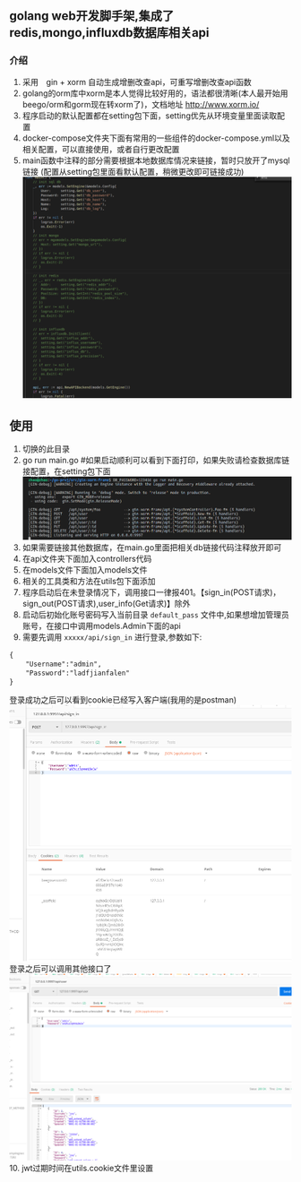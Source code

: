 ## golang web开发脚手架,集成了redis,mongo,influxdb数据库相关api

### 介绍
1. 采用　gin + xorm 自动生成增删改查api，可重写增删改查api函数　
2. golang的orm库中xorm是本人觉得比较好用的，语法都很清晰(本人最开始用beego/orm和gorm现在转xorm了)，文档地址 http://www.xorm.io/
3. 程序启动的默认配置都在setting包下面，setting优先从环境变量里面读取配置
4. docker-compose文件夹下面有常用的一些组件的docker-compose.yml以及相关配置，可以直接使用，或者自行更改配置
5. main函数中注释的部分需要根据本地数据库情况来链接，暂时只放开了mysql链接 (配置从setting包里面看默认配置，稍微更改即可链接成功)
![avatar](./img/note-code.png)

## 使用
1. 切换的此目录
2. go run main.go  #如果启动顺利可以看到下面打印，如果失败请检查数据库链接配置，在setting包下面
![avatar](./img/run-state.png)
3. 如果需要链接其他数据库，在main.go里面把相关db链接代码注释放开即可
4. 在api文件夹下面加入controllers代码 
5. 在models文件下面加入models文件
6. 相关的工具类和方法在utils包下面添加
7. 程序启动后在未登录情况下，调用接口一律报401。【sign_in(POST请求)，sign_out(POST请求),user_info(Get请求)】除外
8. 启动后初始化账号密码写入当前目录 `default_pass` 文件中,如果想增加管理员账号，在接口中调用models.Admin下面的api
9. 需要先调用 `xxxxx/api/sign_in` 进行登录,参数如下:
```
{
	"Username":"admin",
	"Password":"ladfjianfalen"
}
```
登录成功之后可以看到cookie已经写入客户端(我用的是postman)
![avatar](./img/postman.png)
登录之后可以调用其他接口了
![avatar](./img/postman1.png)
10. jwt过期时间在utils.cookie文件里设置 
